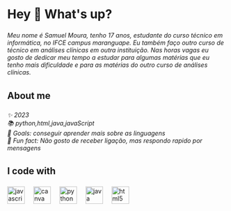 <h1 align="left">Hey 👋 What's up?</h1>

###

<h6 align="left">Meu nome é Samuel Moura, tenho 17 anos, estudante do curso técnico em informática, no IFCE campus maranguape. Eu também faço outro curso de técnico em análises clínicas em outra instituição. Nas horas vagas eu gosto de dedicar meu tempo a estudar para algumas matérias que eu tenho mais dificuldade e para as matérias do outro curso de análises clínicas.</h6>

###

<h2 align="left">About me</h2>

###

<h6 align="left">✨ 2023<br>📚 python,html,java,javaScript<br>🎯 Goals: conseguir aprender mais sobre as linguagens<br>🎲 Fun fact: Não gosto de receber ligação, mas respondo rapido por mensagens</h6>

###

<h2 align="left">I code with</h2>

###

<div align="left">
  <img src="https://cdn.jsdelivr.net/gh/devicons/devicon/icons/javascript/javascript-original.svg" height="40" alt="javascript logo"  />
  <img width="12" />
  <img src="https://cdn.jsdelivr.net/gh/devicons/devicon/icons/canva/canva-original.svg" height="40" alt="canva logo"  />
  <img width="12" />
  <img src="https://cdn.jsdelivr.net/gh/devicons/devicon/icons/python/python-original.svg" height="40" alt="python logo"  />
  <img width="12" />
  <img src="https://cdn.jsdelivr.net/gh/devicons/devicon/icons/java/java-original.svg" height="40" alt="java logo"  />
  <img width="12" />
  <img src="https://cdn.jsdelivr.net/gh/devicons/devicon/icons/html5/html5-original.svg" height="40" alt="html5 logo"  />
</div>

###
